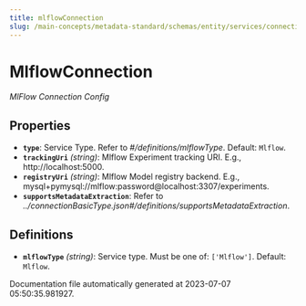 ```yaml
---
title: mlflowConnection
slug: /main-concepts/metadata-standard/schemas/entity/services/connections/mlmodel/mlflowconnection
---
```


# MlflowConnection

*MlFlow Connection Config*

## Properties

- **`type`**: Service Type. Refer to *#/definitions/mlflowType*. Default: `Mlflow`.
- **`trackingUri`** *(string)*: Mlflow Experiment tracking URI. E.g., http://localhost:5000.
- **`registryUri`** *(string)*: Mlflow Model registry backend. E.g., mysql+pymysql://mlflow:password@localhost:3307/experiments.
- **`supportsMetadataExtraction`**: Refer to *../connectionBasicType.json#/definitions/supportsMetadataExtraction*.
## Definitions

- **`mlflowType`** *(string)*: Service type. Must be one of: `['Mlflow']`. Default: `Mlflow`.


Documentation file automatically generated at 2023-07-07 05:50:35.981927.
